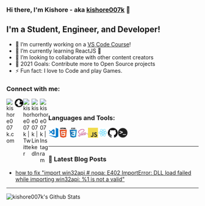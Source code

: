 ### Hi there, I'm Kishore - aka [kishore007k][website] 👋

## I'm a Student, Engineer, and Developer!
- 🔭 I’m currently working on a [VS Code Course][website]!
- 🌱 I’m currently learning ReactJS 🤞
- 👯 I’m looking to collaborate with other content creators
- 🥅 2021 Goals: Contribute more to Open Source projects
- ⚡ Fun fact: I love to Code and play Games.

### Connect with me:

[<img align="left" alt="kishore007k.com" width="22px" src="https://d2fltix0v2e0sb.cloudfront.net/dev-badge.svg" />][dev]
[<img align="left" alt="kishore007k.com" width="22px" src="https://raw.githubusercontent.com/iconic/open-iconic/master/svg/globe.svg" />][website]
[<img align="left" alt="kishore007k | Twitter" width="22px" src="https://cdn.jsdelivr.net/npm/simple-icons@v3/icons/twitter.svg" />][twitter]
[<img align="left" alt="kishore007k | LinkedIn" width="22px" src="https://cdn.jsdelivr.net/npm/simple-icons@v3/icons/linkedin.svg" />][linkedin]
[<img align="left" alt="kishore007k | Instagram" width="22px" src="https://cdn.jsdelivr.net/npm/simple-icons@v3/icons/instagram.svg" />][instagram]

<br />

### Languages and Tools:

[<img align="left" alt="Visual Studio Code" width="26px" src="https://raw.githubusercontent.com/github/explore/80688e429a7d4ef2fca1e82350fe8e3517d3494d/topics/visual-studio-code/visual-studio-code.png" />][website]
[<img align="left" alt="HTML5" width="26px" src="https://raw.githubusercontent.com/github/explore/80688e429a7d4ef2fca1e82350fe8e3517d3494d/topics/html/html.png" />][website]
[<img align="left" alt="CSS3" width="26px" src="https://raw.githubusercontent.com/github/explore/80688e429a7d4ef2fca1e82350fe8e3517d3494d/topics/css/css.png" />][website]
[<img align="left" alt="Sass" width="26px" src="https://raw.githubusercontent.com/github/explore/80688e429a7d4ef2fca1e82350fe8e3517d3494d/topics/sass/sass.png" />][website]
[<img align="left" alt="JavaScript" width="26px" src="https://raw.githubusercontent.com/github/explore/80688e429a7d4ef2fca1e82350fe8e3517d3494d/topics/javascript/javascript.png" />][website]
[<img align="left" alt="React" width="26px" src="https://raw.githubusercontent.com/github/explore/80688e429a7d4ef2fca1e82350fe8e3517d3494d/topics/react/react.png" />][website]
[<img align="left" alt="GitHub" width="26px" src="https://raw.githubusercontent.com/github/explore/78df643247d429f6cc873026c0622819ad797942/topics/github/github.png" />][website]
[<img align="left" alt="HTML5" width="26px" src="https://raw.githubusercontent.com/github/explore/80688e429a7d4ef2fca1e82350fe8e3517d3494d/topics/terminal/terminal.png" />][website]
<br />
<br />

---

### 📕 Latest Blog Posts
<!-- BLOG-POST-LIST:START -->
- [how to fix "import win32api # noqa: E402 ImportError: DLL load failed while importing win32api: %1 is not a valid"](https://stackoverflow.com/questions/62112902/how-to-fix-import-win32api-noqa-e402-importerror-dll-load-failed-while-impo)
<!-- BLOG-POST-LIST:END -->

---

<img align="left" alt="kishore007k's Github Stats" src="https://github-readme-stats.vercel.app/api?username=kishore007k&show_icons=true&hide_border=true?&theme=prussian" />

[dev]: https://dev.to/kishore007k
[website]: https://kishorekkportfolio.netlify.app/
[twitter]: https://twitter.com/kishorekumarst1
[instagram]: https://www.instagram.com/_k_i_s_h_o_r_e_ak/
[linkedin]: https://www.linkedin.com/in/kishore-kumar-6bb5801a2/
